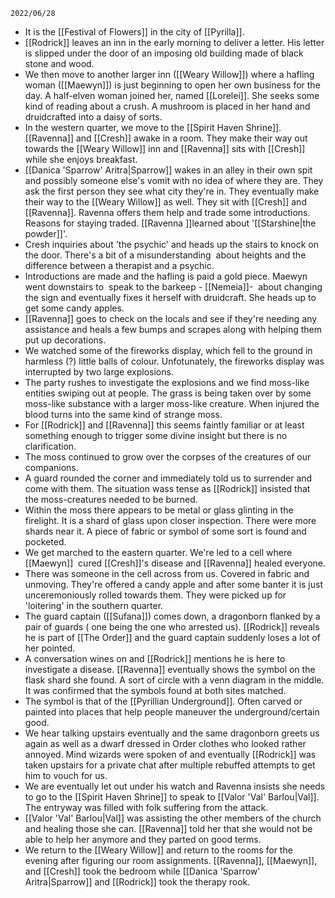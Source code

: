 	2022/06/28

- It is the [[Festival of Flowers]] in the city of [[Pyrilla]]. 
- [[Rodrick]] leaves an inn in the early morning to deliver a letter. His letter is slipped under the door of an imposing old building made of black stone and wood.
- We then move to another larger inn ([[Weary Willow]]) where a hafling woman ([[Maewyn]]) is just beginning to open her own business for the day. A half-elven woman joined her, named [[Lorelei]]. She seeks some kind of reading about a crush. A mushroom is placed in her hand and druidcrafted into a daisy of sorts. 
- In the western quarter, we move to the [[Spirit Haven Shrine]]. [[Ravenna]] and [[Cresh]] awake in a room. They make their way out towards the [[Weary Willow]] inn and [[Ravenna]] sits with [[Cresh]] while she enjoys breakfast. 
- [[Danica 'Sparrow' Aritra|Sparrow]] wakes in an alley in their own spit and possibly someone else's vomit with no idea of where they are. They ask the first person they see what city they're in. They eventually make their way to the [[Weary Willow]] as well. They sit with [[Cresh]] and [[Ravenna]].  Ravenna offers them help and trade some introductions. Reasons for staying traded. [[Ravenna ]]learned about '[[Starshine|the powder]]'. 
- Cresh inquiries about 'the psychic' and heads up the stairs to knock on the door. There's a bit of a misunderstanding  about heights and the difference between a therapist and a psychic. 
- Introductions are made and the hafling is paid a gold piece. Maewyn went downstairs to  speak to the barkeep - [[Nemeia]]-  about changing the sign and eventually fixes it herself with druidcraft. She heads up to get some candy apples. 
- [[Ravenna]] goes to check on the locals and see if they're needing any assistance and heals a few bumps and scrapes along with helping them put up decorations. 
- We watched some of the fireworks display, which fell to the ground in harmless (?) little balls of colour. Unfotunately, the fireworks display was interrupted by two large explosions.
- The party rushes to investigate the explosions and we find moss-like entities swiping out at people. The grass is being taken over by some moss-like substance with a larger moss-like creature. When injured the blood turns into the same kind of strange moss. 
- For [[Rodrick]] and [[Ravenna]] this seems faintly familiar or at least something enough to trigger some divine insight but there is no clarification. 
- The moss continued to grow over the corpses of the creatures of our companions. 
- A guard rounded the corner and immediately told us to surrender and come with them. The situation wass tense as [[Rodrick]] insisted that the moss-creatures needed to be burned. 
- Within the moss there appears to be metal or glass glinting in the firelight. It is a shard of glass upon closer inspection. There were more shards near it. A piece of fabric or symbol of some sort is found and pocketed. 
- We get marched to the eastern quarter. We're led to a cell where [[Maewyn]]  cured [[Cresh]]'s disease and [[Ravenna]] healed everyone. 
- There was someone in the cell across from us. Covered in fabric and unmoving. They're offered a candy apple and after some banter it is just unceremoniously rolled towards them. They were picked up for 'loitering' in the southern quarter. 
- The guard captain ([[Sufana]]) comes down, a dragonborn flanked by a pair of guards ( one being the one who arrested us). [[Rodrick]] reveals he is part of [[The Order]] and the guard captain suddenly loses a lot of her pointed. 
- A conversation wines on and [[Rodrick]] mentions he is here to investigate a disease. [[Ravenna]] eventually shows the symbol on the flask shard she found. A sort of circle with a venn diagram in the middle. It was confirmed that the symbols found at both sites matched.  
- The symbol is that of the [[Pyrillian Underground]]. Often carved or painted into places that help people maneuver the underground/certain good. 
- We hear talking upstairs eventually and the same dragonborn greets us again as well as a dwarf dressed in Order clothes who looked rather annoyed. Mind wizards were spoken of and eventually [[Rodrick]] was taken upstairs for a private chat after multiple rebuffed attempts to get him to vouch for us. 
- We are eventually let out under his watch and Ravenna insists she needs to go to the [[Spirit Haven Shrine]] to speak to [[Valor 'Val' Barlou|Val]]. The entryway was filled with folk suffering from the attack. 
- [[Valor 'Val' Barlou|Val]] was assisting the other members of the church and healing those she can. [[Ravenna]] told her that she would not be able to help her anymore and they parted on good terms. 
- We return to the [[Weary Willow]] and return to the rooms for the evening after figuring our room assignments. [[Ravenna]], [[Maewyn]], and [[Cresh]] took the bedroom while [[Danica 'Sparrow' Aritra|Sparrow]] and [[Rodrick]] took the therapy rook.